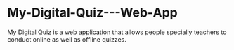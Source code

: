 # My-Digital-Quiz---Web-App
My Digital Quiz is a web application that allows people specially teachers to conduct online as well as offline quizzes.
